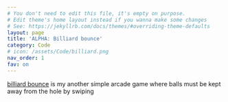 ```yaml
---
# You don't need to edit this file, it's empty on purpose.
# Edit theme's home layout instead if you wanna make some changes
# See: https://jekyllrb.com/docs/themes/#overriding-theme-defaults
layout: page
title: 'ALPHA: Billiard bounce'
category: Code
# icon: /assets/Code/billiard.png
nav_order: 1
fav: on
---
```

[billiard bounce](https://gitlab.com/renovita/billiardbounce) is my another simple arcade game where balls must be kept away from the hole by swiping
